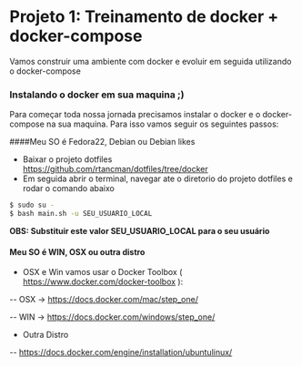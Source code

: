 # Projeto 1: Treinamento de docker + docker-compose

Vamos construir uma ambiente com docker e evoluir em seguida utilizando o docker-compose

### Instalando o docker em sua maquina ;)

Para começar toda nossa jornada precisamos instalar o docker e o docker-compose na sua maquina. Para isso vamos seguir os seguintes passos:

####Meu SO é Fedora22, Debian ou Debian likes
- Baixar o projeto dotfiles https://github.com/rtancman/dotfiles/tree/docker
- Em seguida abrir o terminal, navegar ate o diretorio do projeto dotfiles e rodar o comando abaixo

```bash
$ sudo su -
$ bash main.sh -u SEU_USUARIO_LOCAL
```

**OBS: Substituir este valor SEU_USUARIO_LOCAL para o seu usuário**

#### Meu SO é WIN, OSX ou outra distro

- OSX e Win vamos usar o Docker Toolbox ( https://www.docker.com/docker-toolbox ):

-- OSX -> https://docs.docker.com/mac/step_one/

-- WIN -> https://docs.docker.com/windows/step_one/

- Outra Distro

-- https://docs.docker.com/engine/installation/ubuntulinux/

